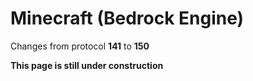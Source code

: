 # Minecraft (Bedrock Engine)

Changes from protocol **141** to **150**

__This page is still under construction__
